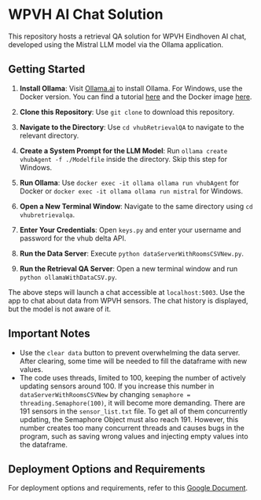# WPVH AI Chat Solution

This repository hosts a retrieval QA solution for WPVH Eindhoven AI chat, developed using the Mistral LLM model via the Ollama application.

## Getting Started

1. **Install Ollama**: Visit [Ollama.ai](https://ollama.ai/) to install Ollama. For Windows, use the Docker version. You can find a tutorial [here](https://youtu.be/y13OTgiZXdg?si=sC0X0Lh-OOY1ggHg) and the Docker image [here](https://hub.docker.com/r/ollama/ollama).

2. **Clone this Repository**: Use `git clone` to download this repository.

3. **Navigate to the Directory**: Use `cd vhubRetrievalQA` to navigate to the relevant directory.

4. **Create a System Prompt for the LLM Model**: Run `ollama create vhubAgent -f ./Modelfile` inside the directory. Skip this step for Windows.

5. **Run Ollama**: Use `docker exec -it ollama ollama run vhubAgent` for Docker or `docker exec -it ollama ollama run mistral` for Windows.

6. **Open a New Terminal Window**: Navigate to the same directory using `cd vhubretrievalqa`.

7. **Enter Your Credentials**: Open `keys.py` and enter your username and password for the vhub delta API.

8. **Run the Data Server**: Execute `python dataServerWithRoomsCSVNew.py`.

9. **Run the Retrieval QA Server**: Open a new terminal window and run `python ollamaWithDataCSV.py`.

The above steps will launch a chat accessible at `localhost:5003`. Use the app to chat about data from WPVH sensors. The chat history is displayed, but the model is not aware of it.

## Important Notes

- Use the `clear data` button to prevent overwhelming the data server. After clearing, some time will be needed to fill the dataframe with new values.
- The code uses threads, limited to 100, keeping the number of actively updating sensors around 100. If you increase this number in `dataServerWithRoomsCSVNew` by changing `semaphore = threading.Semaphore(100)`, it will become more demanding. There are 191 sensors in the `sensor_list.txt` file. To get all of them concurrently updating, the Semaphore Object must also reach 191. However, this number creates too many concurrent threads and causes bugs in the program, such as saving wrong values and injecting empty values into the dataframe.

## Deployment Options and Requirements

For deployment options and requirements, refer to this [Google Document](https://docs.google.com/document/d/1LrkOkPiyaTB3qdNpzFsY5K6ZIQ1q8DNc73nApcfB6zU/edit?usp=sharing).
